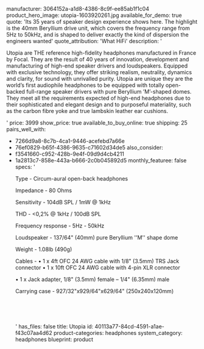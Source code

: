 manufacturer: 3064152a-a1d8-4386-8c9f-ee85ab1f1c04
product_hero_image: utopia-1603920261.jpg
available_for_demo: true
quote: 'Its 35 years of speaker design experience shows here. The highlight is the 40mm Beryllium drive unit, which covers the frequency range from 5Hz to 50kHz, and is shaped to deliver exactly the kind of dispersion the engineers wanted'
quote_attribution: 'What HiFi'
description: '<p>Utopia are THE reference high-fidelity headphones manufactured in France by Focal. They are the result of 40 years of innovation, development and manufacturing of high-end speaker drivers and loudspeakers. Equipped with exclusive technology, they offer striking realism, neutrality, dynamics and clarity, for sound with unrivalled purity. Utopia are unique they are the world’s first audiophile headphones to be equipped with totally open-backed full-range speaker drivers with pure Beryllium ’M’-shaped domes. They meet all the requirements expected of high-end headphones due to their sophisticated and elegant design and to purposeful materiality, such as the carbon fibre yoke and true lambskin leather ear cushions.</p>'
price: 3999
show_price: true
available_to_buy_online: true
shipping: 25
pairs_well_with:
  - 7266d9a8-8c7b-4ca1-9446-acefebd7a66e
  - 76ef0829-b65f-4386-9635-c71602d34de5
also_consider:
  - f3541660-c952-428b-9e4f-09d9d4cb4211
  - 1a2813c7-858e-443a-b666-2c0b045892d5
monthly_featuree: false
specs: '<p>Type - Circum-aural open-back headphones</p><p>Impedance - 80 Ohms</p><p>Sensitivity - 104dB SPL / 1mW @ 1kHz</p><p>THD - &lt;0,2% @ 1kHz / 100dB SPL</p><p>Frequency response - 5Hz - 50kHz</p><p>Loudspeaker - 137/64" (40mm) pure Beryllium ''M'' shape dome</p><p>Weight - 1.08lb (490g)</p><p>Cables - • 1 x 4ft OFC 24 AWG cable with 1/8" (3.5mm) TRS Jack connector • 1 x 10ft OFC 24 AWG cable with 4-pin XLR connector</p><p>• 1 x Jack adapter, 1/8" (3.5mm) female – 1/4" (6.35mm) male</p><p>Carrying case - 927/32"x929/64"x629/64" (250x240x120mm)</p><p><br></p><p><br></p>'
has_files: false
title: Utopia
id: 40113a77-84cd-4591-a1ae-f43c07aa4d62
product-categories: headphones
system_category: headphones
blueprint: product
